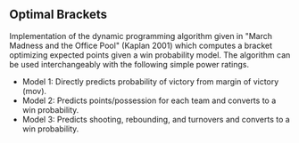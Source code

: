 
## Optimal Brackets

Implementation of the dynamic programming algorithm given in "March Madness and the Office Pool" (Kaplan 2001) which computes a bracket optimizing expected points given a win probability model.
The algorithm can be used interchangeably with the following simple power ratings.

* Model 1: Directly predicts probability of victory from margin of victory (mov).
* Model 2: Predicts points/possession for each team and converts to a win probability.
* Model 3: Predicts shooting, rebounding, and turnovers and converts to a win probability.
